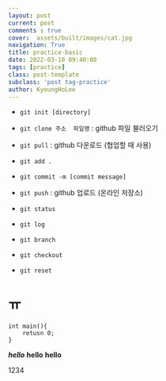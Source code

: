 ```yaml
---
layout: post
current: post
comments : true
cover:  assets/built/images/cat.jpg
navigation: True
title: practice-basic
date: 2022-03-10 09:40:00
tags: [practice]
class: post-template
subclass: 'post tag-practice'
author: KyoungHoLee
---
```


- `git init [directory]`
- `git clone 주소  파일명` : github 파일 불러오기

- `git pull` : github 다운로드 (협업할 때 사용)  
- `git add .`  
- `git commit -m [commit message]`  
- `git push` : github 업로드 (온라인 저장소)

- `git status`  
- `git log`


- `git branch`
- `git checkout`

- `git reset`

# ㅠ

```
int main(){
    retusn 0;
}
```

***hello***
****hello****
**hello**

1234










